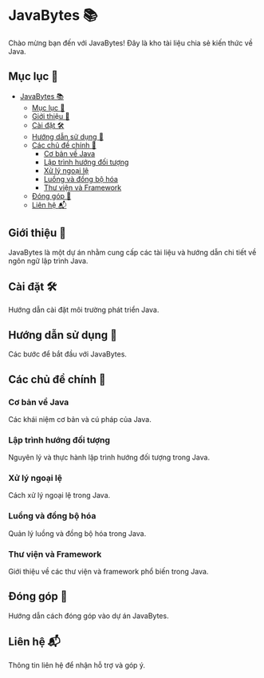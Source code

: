 # JavaBytes 📚

Chào mừng bạn đến với JavaBytes! Đây là kho tài liệu chia sẻ kiến thức về Java.

## Mục lục 📑

- [JavaBytes 📚](#javabytes-)
  - [Mục lục 📑](#mục-lục-)
  - [Giới thiệu 🌟](#giới-thiệu-)
  - [Cài đặt 🛠️](#cài-đặt-️)
  - [Hướng dẫn sử dụng 📖](#hướng-dẫn-sử-dụng-)
  - [Các chủ đề chính 📂](#các-chủ-đề-chính-)
    - [Cơ bản về Java](#cơ-bản-về-java)
    - [Lập trình hướng đối tượng](#lập-trình-hướng-đối-tượng)
    - [Xử lý ngoại lệ](#xử-lý-ngoại-lệ)
    - [Luồng và đồng bộ hóa](#luồng-và-đồng-bộ-hóa)
    - [Thư viện và Framework](#thư-viện-và-framework)
  - [Đóng góp 🤝](#đóng-góp-)
  - [Liên hệ 📬](#liên-hệ-)

## Giới thiệu 🌟

JavaBytes là một dự án nhằm cung cấp các tài liệu và hướng dẫn chi tiết về ngôn ngữ lập trình Java.

## Cài đặt 🛠️

Hướng dẫn cài đặt môi trường phát triển Java.

## Hướng dẫn sử dụng 📖

Các bước để bắt đầu với JavaBytes.

## Các chủ đề chính 📂

### Cơ bản về Java
Các khái niệm cơ bản và cú pháp của Java.

### Lập trình hướng đối tượng
Nguyên lý và thực hành lập trình hướng đối tượng trong Java.

### Xử lý ngoại lệ
Cách xử lý ngoại lệ trong Java.

### Luồng và đồng bộ hóa
Quản lý luồng và đồng bộ hóa trong Java.

### Thư viện và Framework
Giới thiệu về các thư viện và framework phổ biến trong Java.

## Đóng góp 🤝

Hướng dẫn cách đóng góp vào dự án JavaBytes.

## Liên hệ 📬

Thông tin liên hệ để nhận hỗ trợ và góp ý.